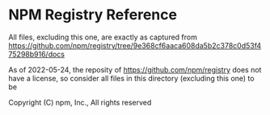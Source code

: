 # NPM Registry Reference

All files, excluding this one, are exactly as captured from https://github.com/npm/registry/tree/9e368cf6aaca608da5b2c378c0d53f475298b916/docs

As of 2022-05-24, the reposity of https://github.com/npm/registry does not have a license, so consider all files in this directory (excluding this one) to be

Copyright (C) npm, Inc., All rights reserved